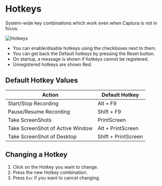 # Hotkeys

System-wide key combinations which work even when Captura is not in focus.

![Hotkeys](http://i.imgur.com/4mE6rXO.png)

- You can enable/disable hotkeys using the checkboxes next to them.
- You can get back the Default hotkeys by pressing the Reset button.
- On startup, a message is shown if hotkeys cannot be registered.
- Unregistered hotkeys are shown Red.

## Default Hotkey Values

Action                           | Default Hotkey
---------------------------------|------------------------
Start/Stop Recording             | Alt + F9
Pause/Resume Recording           | Shift + F9
Take ScreenShots                 | PrintScreen
Take ScreenShot of Active Window | Alt + PrintScreen
Take ScreenShot of Desktop       | Shift + PrintScreen

## Changing a Hotkey

1. Click on the Hotkey you want to change.
2. Press the new Hotkey combination.
3. Press `Esc` if you want to cancel changing.
